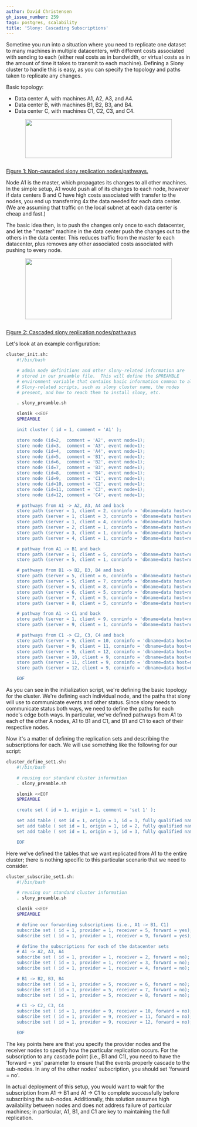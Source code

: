 ```yaml
---
author: David Christensen
gh_issue_number: 259
tags: postgres, scalability
title: 'Slony: Cascading Subscriptions'
---
```




Sometime you run into a situation where you need to replicate one
dataset to many machines in multiple datacenters, with different costs
associated with sending to each (either real costs as in bandwidth, or
virtual costs as in the amount of time it takes to transmit to each
machine).  Defining a Slony cluster to handle this is easy, as you can
specify the topology and paths taken to replicate any changes.

Basic topology:
- Data center A, with machines A1, A2, A3, and A4.
- Data center B, with machines B1, B2, B3, and B4.
- Data center C, with machines C1, C2, C3, and C4.

<a href="http://4.bp.blogspot.com/_eLhk5Eevkf8/S2H5apImCRI/AAAAAAAAABk/24-aTF5wp50/s1600-h/slony_non_cascaded_pathways.png" onblur="try {parent.deselectBloggerImageGracefully();} catch(e) {}"><img alt="" border="0" id="BLOGGER_PHOTO_ID_5431896861699344658" src="/blog/2010/01/28/postgres-slony-cascading-subscription/image-0.png" style="display:block; margin:0px auto 10px; text-align:center;cursor:pointer; cursor:hand;width: 400px; height: 106px;"/><br/>Figure 1: Non-cascaded slony replication nodes/pathways.
</a>

Node A1 is the master, which propagates its changes to all other
machines.  In the simple setup, A1 would push all of its changes to
each node, however if data centers B and C have high costs associated
with transfer to the nodes, you end up transferring 4x the data needed
for each data center.  (We are assuming that traffic on the local
subnet at each data center is cheap and fast.)

The basic idea then, is to push the changes only once to each
datacenter, and let the "master" machine in the data center push the
changes out to the others in the data center.  This reduces traffic
from the master to each datacenter, plus removes any other associated
costs associated with pushing to every node.

<a href="http://2.bp.blogspot.com/_eLhk5Eevkf8/S2H56IeyG1I/AAAAAAAAABs/_LxqX_P0n5I/s1600-h/slony_cascaded_pathways.png" onblur="try {parent.deselectBloggerImageGracefully();} catch(e) {}"><img alt="" border="0" id="BLOGGER_PHOTO_ID_5431897402689854290" src="/blog/2010/01/28/postgres-slony-cascading-subscription/image-0.png" style="display:block; margin:0px auto 10px; text-align:center;cursor:pointer; cursor:hand;width: 400px; height: 166px;"/><br/>
Figure 2: Cascaded slony replication nodes/pathways</a>

Let's look at an example configuration:

```bash
cluster_init.sh:
    #!/bin/bash

    # admin node definitions and other slony-related information are
    # stored in our preamble file.  This will define the $PREAMBLE
    # environment variable that contains basic information common to all
    # Slony-related scripts, such as slony cluster name, the nodes
    # present, and how to reach them to install slony, etc.

    . slony_preamble.sh

    slonik <<EOF
    $PREAMBLE

    init cluster ( id = 1, comment = 'A1' );

    store node (id=2,  comment = 'A2', event node=1);
    store node (id=3,  comment = 'A3', event node=1);
    store node (id=4,  comment = 'A4', event node=1);
    store node (id=5,  comment = 'B1', event node=1);
    store node (id=6,  comment = 'B2', event node=1);
    store node (id=7,  comment = 'B3', event node=1);
    store node (id=8,  comment = 'B4', event node=1);
    store node (id=9,  comment = 'C1', event node=1);
    store node (id=10, comment = 'C2', event node=1);
    store node (id=11, comment = 'C3', event node=1);
    store node (id=12, comment = 'C4', event node=1);

    # pathways from A1 -> A2, A3, A4 and back
    store path (server = 1, client = 2, conninfo = 'dbname=data host=node2.datacenter-a.com');
    store path (server = 1, client = 3, conninfo = 'dbname=data host=node3.datacenter-a.com');
    store path (server = 1, client = 4, conninfo = 'dbname=data host=node4.datacenter-a.com');
    store path (server = 2, client = 1, conninfo = 'dbname=data host=node1.datacenter-a.com');
    store path (server = 3, client = 1, conninfo = 'dbname=data host=node1.datacenter-a.com');
    store path (server = 4, client = 1, conninfo = 'dbname=data host=node1.datacenter-a.com');

    # pathway from A1 -> B1 and back
    store path (server = 1, client = 5, conninfo = 'dbname=data host=node1.datacenter-b.com');
    store path (server = 5, client = 1, conninfo = 'dbname=data host=node1.datacenter-a.com');

    # pathways from B1 -> B2, B3, B4 and back
    store path (server = 5, client = 6, conninfo = 'dbname=data host=node2.datacenter-b.com');
    store path (server = 5, client = 7, conninfo = 'dbname=data host=node3.datacenter-b.com');
    store path (server = 5, client = 8, conninfo = 'dbname=data host=node4.datacenter-b.com');
    store path (server = 6, client = 5, conninfo = 'dbname=data host=node1.datacenter-b.com');
    store path (server = 7, client = 5, conninfo = 'dbname=data host=node1.datacenter-b.com');
    store path (server = 8, client = 5, conninfo = 'dbname=data host=node1.datacenter-b.com');

    # pathway from A1 -> C1 and back
    store path (server = 1, client = 9, conninfo = 'dbname=data host=node1.datacenter-c.com');
    store path (server = 9, client = 1, conninfo = 'dbname=data host=node1.datacenter-a.com');

    # pathways from C1 -> C2, C3, C4 and back
    store path (server = 9, client = 10, conninfo = 'dbname=data host=node2.datacenter-c.com');
    store path (server = 9, client = 11, conninfo = 'dbname=data host=node3.datacenter-c.com');
    store path (server = 9, client = 12, conninfo = 'dbname=data host=node4.datacenter-c.com');
    store path (server = 10, client = 9, conninfo = 'dbname=data host=node1.datacenter-c.com');
    store path (server = 11, client = 9, conninfo = 'dbname=data host=node1.datacenter-c.com');
    store path (server = 12, client = 9, conninfo = 'dbname=data host=node1.datacenter-c.com');

    EOF
```

As you can see in the initialization script, we're defining the basic
topology for the cluster.  We're defining each individual node, and
the paths that slony will use to communicate events and other status.
Since slony needs to communicate status both ways, we need to define
the paths for each node's edge both ways.  In particular, we've
defined pathways from A1 to each of the other A nodes, A1 to B1 and
C1, and B1 and C1 to each of their respective nodes.

Now it's a matter of defining the replication sets and describing the
subscriptions for each.  We will use something like the following for
our script:

```bash
cluster_define_set1.sh:
    #!/bin/bash

    # reusing our standard cluster information
    . slony_preamble.sh

    slonik <<EOF
    $PREAMBLE

    create set ( id = 1, origin = 1, comment = 'set 1' );

    set add table ( set id = 1, origin = 1, id = 1, fully qualified name = 'public.table1');
    set add table ( set id = 1, origin = 1, id = 2, fully qualified name = 'public.table2');
    set add table ( set id = 1, origin = 1, id = 3, fully qualified name = 'public.table3');

    EOF
```

Here we've defined the tables that we want replicated from A1 to the
entire cluster; there is nothing specific to this particular scenario
that we need to consider.

```bash
cluster_subscribe_set1.sh:
    #!/bin/bash

    # reusing our standard cluster information
    . slony_preamble.sh

    slonik <<EOF
    $PREAMBLE

    # define our forwarding subscriptions (i.e., A1 -> B1, C1)
    subscribe set ( id = 1, provider = 1, receiver = 5, forward = yes);
    subscribe set ( id = 1, provider = 1, receiver = 9, forward = yes);

    # define the subscriptions for each of the datacenter sets
    # A1 -> A2, A3, A4
    subscribe set ( id = 1, provider = 1, receiver = 2, forward = no);
    subscribe set ( id = 1, provider = 1, receiver = 3, forward = no);
    subscribe set ( id = 1, provider = 1, receiver = 4, forward = no);

    # B1 -> B2, B3, B4
    subscribe set ( id = 1, provider = 5, receiver = 6, forward = no);
    subscribe set ( id = 1, provider = 5, receiver = 7, forward = no);
    subscribe set ( id = 1, provider = 5, receiver = 8, forward = no);

    # C1 -> C2, C3, C4
    subscribe set ( id = 1, provider = 9, receiver = 10, forward = no);
    subscribe set ( id = 1, provider = 9, receiver = 11, forward = no);
    subscribe set ( id = 1, provider = 9, receiver = 12, forward = no);

    EOF
```

The key points here are that you specify the provider nodes and the
receiver nodes to specify how the particular replication occurs.  For
the subscription to any cascade point (i.e., B1 and C1), you need to
have the 'forward = yes' parameter to ensure that the events properly
cascade to the sub-nodes.  In any of the other nodes' subscription,
you should set 'forward = no'.

In actual deployment of this setup, you would want to wait for the
subscription from A1 -> B1 and A1 -> C1 to complete successfully
before subscribing the sub-nodes.  Additionally, this solution assumes
high availability between nodes and does not address failure of
particular machines; in particular, A1, B1, and C1 are key to
maintaining the full replication.


